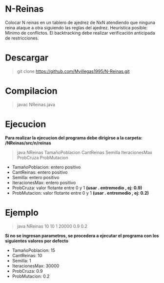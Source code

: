 # N-Reinas

Colocar N reinas en un tablero de ajedrez de NxN atendiendo que ninguna reina ataque a otra siguiendo las reglas del ajedrez. Heurística posible: Mínimo de conflictos. El backtracking debe realizar verificación anticipada de restricciones.

# Descargar 

> git clone https://github.com/Mvillegas1995/N-Reinas.git

# Compilacion

> javac NReinas.java

# Ejecucion

**Para realizar la ejecucion del programa debe dirigirse a la carpeta:  /NReinas/src/n/reinas**  

> java NReinas TamañoPoblacion CantReinas Semilla IteracionesMax ProbCruza ProbMutacion

- TamañoPoblacion: entero positivo  
- CantReinas: entero positivo  
- Semilla: entero positivo  
- IteracionesMax: entero positivo  
- ProbCruza: valor flotante entre 0 y 1 **(usar . entremedio , ej: 0.9)**
- ProbMutacion: valor flotante entre 0 y 1 **(usar . entremedio , ej: 0.2)**  


# Ejemplo

> java NReinas 10 10 1 20000 0.9 0.2


**Si no se ingresan parametros, se procedera a ejecutar el programa con los siguientes valores por defecto**


- TamañoPoblacion: 15
- CantReinas: 10  
- Semilla: 1  
- IteracionesMax: 30000  
- ProbCruza: 0.9
- ProbMutacion: 0.2  

 

